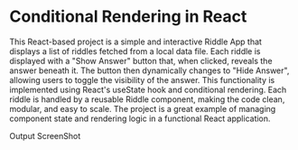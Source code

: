 # Conditional Rendering in React

This React-based project is a simple and interactive Riddle App that displays a list of riddles fetched from a local data file. Each riddle is displayed with a "Show Answer" button that, when clicked, reveals the answer beneath it. The button then dynamically changes to "Hide Answer", allowing users to toggle the visibility of the answer. This functionality is implemented using React's useState hook and conditional rendering. Each riddle is handled by a reusable Riddle component, making the code clean, modular, and easy to scale. The project is a great example of managing component state and rendering logic in a functional React application.

Output ScreenShot

![]()


